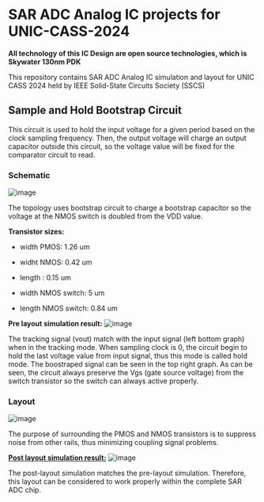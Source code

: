 # SAR ADC Analog IC projects for UNIC-CASS-2024

**All technology of this IC Design are open source technologies, which is Skywater 130nm PDK**

This repository contains SAR ADC Analog IC simulation and layout for UNIC CASS 2024 held by IEEE Solid-State Circuits Society (SSCS) 

## Sample and Hold Bootstrap Circuit
This circuit is used to hold the input voltage for a given period based on the clock sampling frequency. Then, the output voltage will charge an output capacitor outside this circuit, so the voltage value will be fixed for the comparator circuit to read.

### Schematic
![image](https://github.com/user-attachments/assets/ba60d1a8-755e-47bb-bc13-16f59aac06d7)

The topology uses bootstrap circuit to charge a bootstrap capacitor so the voltage at the NMOS switch is doubled from the VDD value.

**Transistor sizes:**
- width PMOS: 1.26 um
- widht NMOS: 0.42 um
- length : 0.15 um

- width NMOS switch: 5 um
- length NMOS switch: 0.84 um

**Pre layout simulation result:**
![image](https://github.com/user-attachments/assets/3285501e-2585-4548-bfe2-cf06336ca43d)

The tracking signal (vout) match with the input signal (left bottom graph) when in the tracking mode. When sampling clock is 0, the circuit begin to hold the last voltage value from input signal, thus this mode is called hold mode. The boostraped signal can be seen in the top right graph. As can be seen, the circuit always preserve the Vgs (gate source voltage) from the switch transistor so the switch can always active properly.

### Layout
![image](https://github.com/user-attachments/assets/6fddb7c6-fe53-42bf-b9bf-3845cb0193e4)


The purpose of surrounding the PMOS and NMOS transistors is to suppress noise from other rails, thus minimizing coupling signal problems.

<U>**Post layout simulation result:**</U>
![image](https://github.com/user-attachments/assets/96722b9f-1a03-476a-8e7b-a663f78d3752)

The post-layout simulation matches the pre-layout simulation. Therefore, this layout can be considered to work properly within the complete SAR ADC chip.




